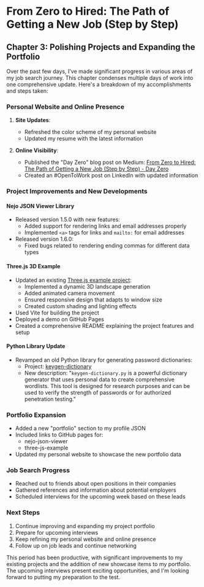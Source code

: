 # From Zero to Hired: The Path of Getting a New Job (Step by Step)
## Chapter 3: Polishing Projects and Expanding the Portfolio

Over the past few days, I've made significant progress in various areas of my job search journey. This chapter condenses multiple days of work into one comprehensive update. Here's a breakdown of my accomplishments and steps taken:

### Personal Website and Online Presence

1. **Site Updates**:
   - Refreshed the color scheme of my personal website
   - Updated my resume with the latest information

2. **Online Visibility**:
   - Published the "Day Zero" blog post on Medium: [From Zero to Hired: The Path of Getting a New Job (Step by Step) - Day Zero](https://medium.com/@ivanhuay/from-zero-to-hired-the-path-of-getting-a-new-job-step-by-step-day-zero-e0396fc58d40)
   - Created an #OpenToWork post on LinkedIn with updated information

### Project Improvements and New Developments

#### Nejo JSON Viewer Library
- Released version 1.5.0 with new features:
  - Added support for rendering links and email addresses properly
  - Implemented `<a>` tags for links and `mailto:` for email addresses
- Released version 1.6.0:
  - Fixed bugs related to rendering ending commas for different data types

#### Three.js 3D Example
- Updated an existing [Three.js example project](https://ivanhuay.github.io/threejs-animation-example/):
  - Implemented a dynamic 3D landscape generation
  - Added animated camera movement
  - Ensured responsive design that adapts to window size
  - Created custom shading and lighting effects
- Used Vite for building the project
- Deployed a demo on GitHub Pages
- Created a comprehensive README explaining the project features and setup

#### Python Library Update
- Revamped an old Python library for generating password dictionaries:
  - Project: [keygen-dictionary](https://github.com/ivanhuay/keygen-dictionary)
  - New description: "`keygen-dictionary.py` is a powerful dictionary generator that uses personal data to create comprehensive wordlists. This tool is designed for research purposes and can be used to verify the strength of passwords or for authorized penetration testing."

### Portfolio Expansion
- Added a new "portfolio" section to my profile JSON
- Included links to GitHub pages for:
  - nejo-json-viewer
  - three-js-example
- Updated my personal website to showcase the new portfolio data

### Job Search Progress
- Reached out to friends about open positions in their companies
- Gathered references and information about potential employers
- Scheduled interviews for the upcoming week based on these leads

### Next Steps
1. Continue improving and expanding my project portfolio
2. Prepare for upcoming interviews
3. Keep refining my personal website and online presence
4. Follow up on job leads and continue networking

This period has been productive, with significant improvements to my existing projects and the addition of new showcase items to my portfolio. The upcoming interviews present exciting opportunities, and I'm looking forward to putting my preparation to the test.
